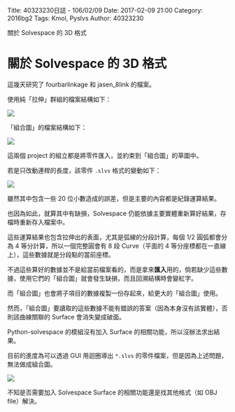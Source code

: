 Title: 40323230日誌 - 106/02/09
Date: 2017-02-09 21:00
Category: 2016bg2
Tags: Kmol, Pyslvs
Author: 40323230

關於 Solvespace 的 3D 格式

<!-- PELICAN_END_SUMMARY -->

關於 Solvespace 的 3D 格式
===

這幾天研究了 fourbarlinkage 和 jasen_8link 的檔案。

使用純「拉伸」群組的檔案結構如下：

![](https://raw.githubusercontent.com/coursemdetw/project_site_files/gh-pages/files/2016spring/g2/Python_solvespace/0209_02.png)

「組合圖」的檔案結構如下：

![](https://raw.githubusercontent.com/coursemdetw/project_site_files/gh-pages/files/2016spring/g2/Python_solvespace/0209_03.png)

這兩個 project 的組立都是將零件匯入，並約束到「組合圖」的草圖中。

若是只改動連桿的長度，該零件 `.slvs` 格式的變動如下：

![](https://raw.githubusercontent.com/coursemdetw/project_site_files/gh-pages/files/2016spring/g2/Python_solvespace/0209_01.png)

雖然其中包含一些 20 位小數造成的誤差，但是主要的內容都是紀錄運算結果。

也因為如此，就算其中有缺損，Solvespace 仍能依據主要實體重新算好結果，存檔時重新存入檔案中。

這些運算結果也包含拉伸出的表面，尤其是弧線的分段計算，每個 1/2 圓弧都會分為 4 等分計算，所以一個完整圓會有 8 段 Curve（平面的 4 等分座標都在一直線上），這些數據就是分段點的當前座標。

不過這些算好的數據並不是給當前檔案看的，而是拿來**匯入**用的，倘若缺少這些數據，使用它們的「組合圖」就會發生缺損，而且回溯結構時會變紅字。

而「組合圖」也會將子項目的數據複製一份存起來，給更大的「組合圖」使用。

然而，「組合圖」要讀取的這些數據不能有錯誤的答案（因為本身沒有該實體），否則該曲線關聯的 Surface 會消失變成破面。

Python-solvespace 的模組沒有加入 Surface 的相關功能，所以沒辦法求出結果。

目前的進度為可以透過 GUI 用迴圈導出 `*.slvs` 的零件檔案，但是因為上述問題，無法做成組合圖。

![](https://raw.githubusercontent.com/coursemdetw/project_site_files/gh-pages/files/2016spring/g2/Python_solvespace/0209_04.png)

不知是否需要加入 Solvespace Surface 的相關功能還是找其他格式（如 OBJ file）解決。